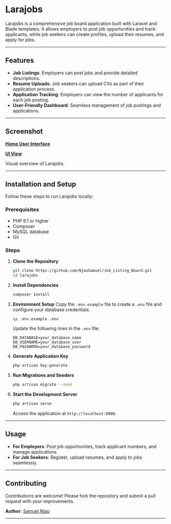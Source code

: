# Larajobs

Larajobs is a comprehensive job board application built with Laravel and Blade templates. It allows employers to post job opportunities and track applicants, while job seekers can create profiles, upload their resumes, and apply for jobs.

---

## Features
- **Job Listings**: Employers can post jobs and provide detailed descriptions.
- **Resume Uploads**: Job seekers can upload CVs as part of their application process.
- **Application Tracking**: Employers can view the number of applicants for each job posting.
- **User-Friendly Dashboard**: Seamless management of job postings and applications.

---

## Screenshot

**[Home User Interface](job-board/public/images/Home_Dashboard.png)**

**[UI View](job-board/public/images/Jobs.png)**

Visual overview of Larajobs.

---

## Installation and Setup

Follow these steps to run Larajobs locally:

### Prerequisites
- PHP 8.1 or higher
- Composer
- MySQL database
- Git

### Steps

1. **Clone the Repository**
   ```bash
   git clone https://github.com/NjauSamuel/Job_Listing_Board.git
   cd larajobs
   ```

2. **Install Dependencies**
   ```bash
   composer install
   ```

3. **Environment Setup**
   Copy the `.env.example` file to create a `.env` file and configure your database credentials.
   ```bash
   cp .env.example .env
   ```
   Update the following lines in the `.env` file:
   ```env
   DB_DATABASE=your_database_name
   DB_USERNAME=your_database_user
   DB_PASSWORD=your_database_password
   ```

4. **Generate Application Key**
   ```bash
   php artisan key:generate
   ```

5. **Run Migrations and Seeders**
   ```bash
   php artisan migrate --seed
   ```

6. **Start the Development Server**
   ```bash
   php artisan serve
   ```
   Access the application at `http://localhost:8000`.

---

## Usage
- **For Employers**: Post job opportunities, track applicant numbers, and manage applications.
- **For Job Seekers**: Register, upload resumes, and apply to jobs seamlessly.

---

## Contributing
Contributions are welcome! Please fork the repository and submit a pull request with your improvements. 

**Author:** [Samuel Njau](https://www.linkedin.com/in/samuel-njau/)

---

